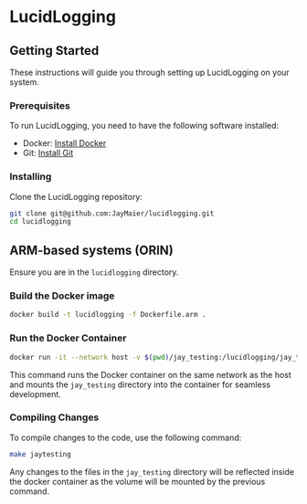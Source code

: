 # LucidLogging


## Getting Started
These instructions will guide you through setting up LucidLogging on your system.

### Prerequisites

To run LucidLogging, you need to have the following software installed:

- Docker: [Install Docker](https://docs.docker.com/get-docker/)
- Git: [Install Git](https://git-scm.com/book/en/v2/Getting-Started-Installing-Git)

### Installing

Clone the LucidLogging repository:

```bash
git clone git@github.com:JayMaier/lucidlogging.git
cd lucidlogging
```
## ARM-based systems (ORIN)
Ensure you are in the `lucidlogging` directory.

### Build the Docker image 


```bash
docker build -t lucidlogging -f Dockerfile.arm .
```

### Run the Docker Container

```bash
docker run -it --network host -v $(pwd)/jay_testing:/lucidlogging/jay_testing lucidlogging
```

This command runs the Docker container on the same network as the host and mounts the `jay_testing` directory into the container for seamless development.

### Compiling Changes

To compile changes to the code, use the following command:


```bash
make jaytesting
```

Any changes to the files in the `jay_testing` directory will be reflected inside the docker container as the volume will be mounted by the previous command.

